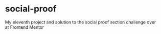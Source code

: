 # social-proof
My eleventh project and solution to the social proof section challenge over at Frontend Mentor

